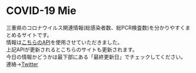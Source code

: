 # COVID-19 Mie
三重県のコロナウイルス関連情報(総感染者数、総PCR検査数)を分かりやすくまとめるサイトです。  
情報は[こちらのAPI](https://covid19-japan-web-api.now.sh/api/v1/prefectures)を使用させていただきました。  
上記APIが更新されるとこちらのサイトも更新されます。  
今日の情報かどうかは最下部にある「最終更新日」でチェックしてください。  
連絡→[Twitter](https://twitter.com/brass_x)
